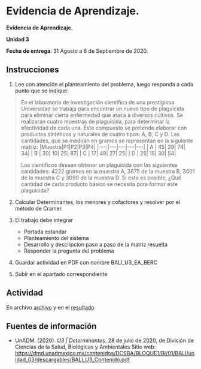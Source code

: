 # Evidencia de Aprendizaje.

__Evidencia de Aprendizaje.__

__Unidad 3__

__Fecha de entrega__: 31 Agosto a 6 de Septiembre de 2020.

## Instrucciones

1. Lee con atención el planteamiento del problema, luego responda a cada punto que se indique:

 > En el laboratorio de investigación científica de una prestigiosa Universidad se trabaja para encontrar un nuevo tipo de plaguicida para eliminar cierta enfermedad que ataca a diversos cultivos. Se realizarán cuatro muestras de plaguicida, para determinar la efectividad de cada una. Este compuesto se pretende elaborar con productos sintéticos y naturales de cuatro tipos: A, B, C y D. Las cantidades, que se medirán en gramos se representan en la siguiente matriz:
 > |Muestra|P1|P2|P3|P4|
 > |---:|---|---|---|---|
 > |  A | 45| 29| 74| 34|
 > |  B | 30| 10| 25| 87|
 > |  C | 17| 49| 27| 25|
 > |  D | 25| 15| 30| 54|
 >
 > Los científicos desean obtener un plaguicida con las siguientes cantidades: 4222 gramos en la muestra A, 3875 de la muestra B, 3001 de la muestra C y 3090 de la muestra D. Si esto es posible, ¿Qué cantidad de cada producto básico se necesita para formar este plaguicida?
  
2. Calcular Determinantes, los menores y cofactores y resolver por el método de Cramer.

3. El trabajo debe integrar
	- Portada estandar
	- Planteamiento del sistema
	- Desarrollo y descripcion paso a paso de la matriz resuelta
	- Responder la pregunta del problema
	
4. Guardar actividad en PDF con nombre BALI_U3_EA_BERC

5. Subir en el apartado correspondiente


## Actividad

En archivo [archivo](./BALI_U3_EA_BERC.tex) y en el [resultado](./BALI_U3_EA_BERC.pdf)






## Fuentes de información

- UnADM. (2020). _U3 | Determinantes_. 28 de julio de 2020, de División de Ciencias de la Salud, Biológicas y Ambientales Sitio web: <https://dmd.unadmexico.mx/contenidos/DCSBA/BLOQUE1/BI/01/BALI/unidad_03/descargables/BALI_U3_Contenido.pdf>




